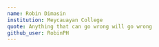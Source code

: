 ```yaml
---
name: Robin Dimasin
institution: Meycauayan College
quote: Anything that can go wrong will go wrong
github_user: RobinPH
---
```

